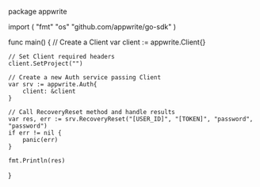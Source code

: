 package appwrite

import (
    "fmt"
    "os"
    "github.com/appwrite/go-sdk"
)

func main() {
    // Create a Client
    var client := appwrite.Client{}

    // Set Client required headers
    client.SetProject("")

    // Create a new Auth service passing Client
    var srv := appwrite.Auth{
        client: &client
    }

    // Call RecoveryReset method and handle results
    var res, err := srv.RecoveryReset("[USER_ID]", "[TOKEN]", "password", "password")
    if err != nil {
        panic(err)
    }

    fmt.Println(res)
}